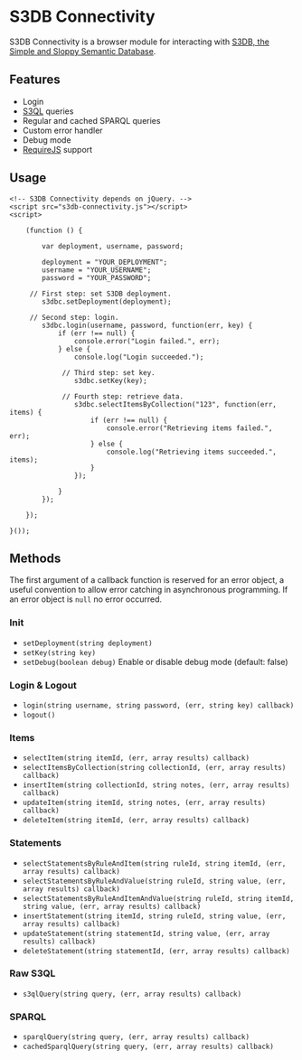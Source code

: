 S3DB Connectivity
===============

S3DB Connectivity is a browser module for interacting with [S3DB, the Simple and Sloppy Semantic Database](http://code.google.com/p/s3db/).


Features
--------

* Login
* [S3QL](http://s3ql.org/) queries
* Regular and cached SPARQL queries
* Custom error handler
* Debug mode
* [RequireJS](http://requirejs.org/) support


Usage
-----

    <!-- S3DB Connectivity depends on jQuery. -->
    <script src="s3db-connectivity.js"></script>
    <script>

        (function () {

            var deployment, username, password;

            deployment = "YOUR_DEPLOYMENT";
            username = "YOUR_USERNAME";
            password = "YOUR_PASSWORD";

         // First step: set S3DB deployment.
            s3dbc.setDeployment(deployment);

         // Second step: login.
            s3dbc.login(username, password, function(err, key) {
                if (err !== null) {
                    console.error("Login failed.", err);
                } else {
                    console.log("Login succeeded.");

                 // Third step: set key.
                    s3dbc.setKey(key);

                 // Fourth step: retrieve data.
                    s3dbc.selectItemsByCollection("123", function(err, items) {
                        if (err !== null) {
                            console.error("Retrieving items failed.", err);
                        } else {
                            console.log("Retrieving items succeeded.", items);
                        }
                    });

                }
            });

        });

    }());


Methods
-------

The first argument of a callback function is reserved for an error object, a useful convention to allow error catching in asynchronous programming. If an error object is `null` no error occurred.

### Init

* `setDeployment(string deployment)`
* `setKey(string key)`
* `setDebug(boolean debug)` Enable or disable debug mode (default: false)

### Login & Logout

* `login(string username, string password, (err, string key) callback)`
* `logout()`

### Items

* `selectItem(string itemId, (err, array results) callback)`
* `selectItemsByCollection(string collectionId, (err, array results) callback)`
* `insertItem(string collectionId, string notes, (err, array results) callback)`
* `updateItem(string itemId, string notes, (err, array results) callback)`
* `deleteItem(string itemId, (err, array results) callback)`

### Statements

* `selectStatementsByRuleAndItem(string ruleId, string itemId, (err, array results) callback)`
* `selectStatementsByRuleAndValue(string ruleId, string value, (err, array results) callback)`
* `selectStatementsByRuleAndItemAndValue(string ruleId, string itemId, string value, (err, array results) callback)`
* `insertStatement(string itemId, string ruleId, string value, (err, array results) callback)`
* `updateStatement(string statementId, string value, (err, array results) callback)`
* `deleteStatement(string statementId, (err, array results) callback)`

### Raw S3QL

* `s3qlQuery(string query, (err, array results) callback)`

### SPARQL

* `sparqlQuery(string query, (err, array results) callback)`
* `cachedSparqlQuery(string query, (err, array results) callback)`
